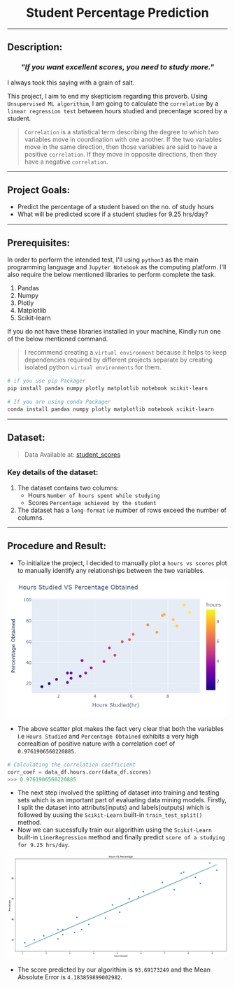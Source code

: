 <h1 align="center">Student Percentage Prediction</h1>

---
## Description:


<h3 align = 'center'><i>"If you want excellent scores, you need to study more."</i></h3>

I always took this saying with a grain of salt. 

This project, I aim to end my skepticism regarding this proverb. Using `Unsupervised ML algorithim`, I am going to calculate the `correlation` by a `linear regression test` between hours studied and precentage scored by a student.
>`Correlation` is a statistical term describing the degree to which two variables move in coordination with one another. If the two variables move in the same direction, then those variables are said to have a positive `correlation`. If they move in opposite directions, then they have a negative `correlation`.
---
## Project Goals:
- Predict the percentage of a student based on the no. of study hours
- What will be predicted score if a student studies for 9.25 hrs/day?
---
## Prerequisites:
In order to perform the intended test, I'll using `python3` as the main programming language and `Jupyter Notebook` as the computing platform.
I'll also require the below mentioned libraries to perform complete the task.
   1. Pandas
   2. Numpy
   3. Plotly
   4. Matplotlib
   5. Scikit-learn

If you do not have these libraries installed in your machine, Kindly run one of the below mentioned command.
> I recommend creating a `virtual environment` because it helps to keep dependencies required by different projects separate by creating isolated python `virtual environments` for them.

```bash
# if you use pip Packager
pip install pandas numpy plotly matplotlib notebook scikit-learn
```
```bash
# If you are using conda Packager
conda install pandas numpy plotly matplotlib notebook scikit-learn
```
---

## Dataset:
> Data Available at: [student_scores](https://raw.githubusercontent.com/AdiPersonalWorks/Random/master/student_scores%20-%20student_scores.csv)

### Key details of the dataset:
   1. The dataset contains two columns:
      - Hours `Number of hours spent while studying`
      - Scores `Percentage achieved by the student`
   2. The dataset has a `long-format` i.e number of rows exceed the number of columns.

   ---

   ## Procedure and Result:

   - To initialize the project, I decided to manually plot a `hours vs scores` plot to manually identify any relationships between the two variables.

![Image](./images/hours_vs_scores_plot.png)

- The above scatter plot makes the fact very clear that both the variables i.e `Hours Studied` and `Percentage Obtained` exhibits a very high correaltion of positive nature with a correlation coef of `0.9761906560220885`. 
```python
# Calculating the correlation coefficient
corr_coef = data_df.hours.corr(data_df.scores)
>>> 0.9761906560220885 
```
- The next step involved the splitting of dataset into training and testing sets which is an important part of evaluating data mining models. 
Firstly, I split the dataset into attributs(inputs) and labels(outputs) which is followed by uusing the `Scikit-Learn` built-in `train_test_split()` method.
- Now we can sucessfully train our algorithim using the `Scikit-Learn` built-in `LinerRegression` method and finally predict `score of a studying for 9.25 hrs/day`.

![GitHub-Mark-Light](./images/output.png#gh-light-mode-only)

-  The score predicted by our algorithim is `93.69173249` and the Mean Absolute Error is `4.183859899002982`.